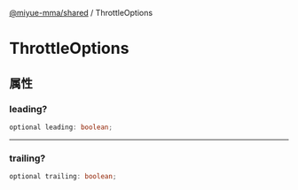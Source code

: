 [@miyue-mma/shared](../index.md) / ThrottleOptions

# ThrottleOptions

## 属性

### leading?

```ts
optional leading: boolean;
```

***

### trailing?

```ts
optional trailing: boolean;
```
